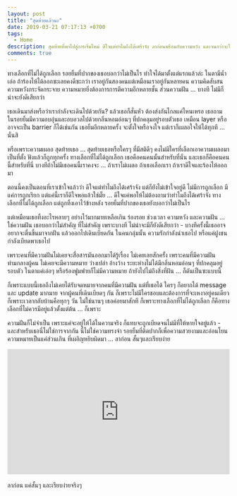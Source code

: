 ```yaml
---
layout: post
title: "สุดท้ายแล้วนะ"
date: 2019-03-21 07:17:13 +0700
tags:
  - Home
description: สุดท้ายที่พาไปสู่การเริ่มใหม่ ดีใจแต่ทำไมถึงได้เศร้าจัง ลาก่อนพร้อมกับความหวัง และจนกว่าจะได้พบกันใหม่ที่ไม่มีจริง
comments: true
---
```

ทางเลือกที่ไม่ได้ถูกเลือก รอยยิ้มที่ปากของเธอบอกว่าไม่เป็นไร ทำใจได้มาตั้งแต่แรกแล้วล่ะ ในตามีน้ำเอ่อ ถ้าร้องไห้ได้ออกซะเลยคงดีซะกว่า เราอยู่กันสองคนแต่เหมือนเราอยู่กันหลายคน ความคิดสับสน ความหวังกระจัดกระจาย ความหมายยิ่งต้องการการตีความอีกหลายชั้น ส่วนความฝัน ... บางที ไม่มีก็น่าจะยังดีเสียกว่า

เธอเดินมาส่งหรือว่าเรากำลังจะเดินไปด้วยกัน? แล้วเธอก็สั่นหัว ต้องส่งกันไกลแค่ไหนเหรอ เธอถาม ในรอยยิ้มมีความอบอุ่นและอบอวลไปด้วยกลิ่นหอมอ่อนๆ ที่ปกคลุมอยู่รอบตัวเธอ เหมือน layer หรืออาจจะเป็น barrier ก็ได้เช่นกัน เธอยิ้มอีกหลายครั้ง จะตั้งใจหรือจงใจ แต่เราก็เผลอใจให้ได้ทุกที ... นั่นสิ

หรือเพราะความเผลอ สุดท้ายเธอ ... สุดท้ายเธอหรือใครๆ ที่มีสติดีๆ คงไม่มีใครที่เลือกเอาความเผลอมาเป็นที่ตั้ง ฟังแล้วก็ถูกทุกครั้ง ทางเลือกที่ไม่ได้ถูกเลือก เธอคือคนคนนั้นสำหรับที่นั่น และเธอก็คือคนคนนี้สำหรับที่นี่ บางทีถ้าไม่มีเธอคนนี้เราคงจะ ... ถ้าเราไม่เผลอ ถ้าเธอเลือกเรา ถ้าเราดีใจและร้องไห้ออกมา

ตอนนี้คงเป็นตอนที่เราเข้าใจแล้วว่า ดีใจแต่ทำไมถึงได้เศร้าจัง แต่ก็ยังไม่เข้าใจอยู่ดี ไม่มีการถูกเลือก มีแค่การถูกเรียก แต่แค่นี้เราก็ดีใจพอแล้วใช่มั๊ย ... ดีใจแค่พอให้ไม่ต้องถามว่าทำไมถึงได้เศร้าจัง ทางเลือกที่ไม่ได้ถูกเลือก แต่ถูกทิ้งเอาไว้ข้างหลัง รอยยิ้มที่ปากของเธอยังบอกว่าไม่เป็นไร

แต่เหมือนเธอทิ้งอะไรหลายๆ อย่างไว้มากมายเหลือเกิน ร่องรอย ช่วงเวลา ความหวัง และความฝัน ... ใช่ความฝัน เธอบอกว่าไม่สำคัญ ที่ไม่สำคัญ เพราะบางที ไม่น่าจะมีก็ยังดีเสียกว่า - บางทีครั้งนี้เธออาจอยากจะตื่นขึ้นมาจากฝัน แล้วออกไปเดินเบียดกัน ในคนกลุ่มนั้น ความรักกำลังนำเธอไป หรือแค่ฝูงชนกำลังเบียดพาเธอไป

เพราะคนที่มีความฝันไม่เคยจะสื่อสารมันออกมาได้รู้เรื่อง ไม่เคยเลยสักครั้ง เพราะคนที่มีความฝันท่ามกลางผู้คน ไม่เคยจะมีความหมาย ว่างเปล่า อ้างว้าง ระยะห่างไม่ได้มีกลิ่นหอมอ่อนๆ ที่ปกคลุมอยู่รอบตัว ในตาแค่เอ่อๆ หรือร้องฟูมฟายก็ไม่มีความหมาย ถ้ายังไปไม่ถึงสิ่งที่ฝัน ... ก็ดันเป็นซะแบบนี้

ก็เพราะแบบนี้เธอถึงไม่เคยได้รับจดหมายจากคนที่มีความฝัน แต่ที่เธอได้ ใครๆ ก็อยากได้ message และ update มากมาย จากผู้คนที่เดินเบียดๆ กัน ก็เพราะไม่มีใครชอบและต้องการที่จะเหงาอยู่คนเดียว ก็เพราะเวลากลับบ้านคือทุกๆ วัน ไม่ใช่นานๆ เธอค่อยมาสักที ก็เพราะทางเลือกที่ไม่ได้ถูกเลือก ก็คือทางเลือกที่ไม่ควรมีอยู่แล้วตั้งแต่ต้น ... ก็เพราะ

ความฝันก็ไม่จำเป็น เพราะแค่จะอยู่ให้ได้ในความจริง ก็แทบจะถูกเบียดจนไม่มีที่ให้หายใจอยู่แล้ว - และสำหรับเธอนี่ไม่ใช่การจากกัน นี่ไม่ใช่ความทรงจำ รอยยิ้มที่ติดปากก็เพื่อความสวยงามและอ่อนโยน ความหมายเป็นแค่ส่วนเกิน ที่เผอิญหยิบผิดมา ... ลาก่อน สั้นๆและเรียบง่าย

<div style="position:relative;width:100%;height:0;padding-bottom:56.25%;">
<iframe style="width:100%;height:100%;position:absolute;top:0;left:0;" src="https://www.youtube.com/embed/19UjyhKY7eA" frameborder="0" allow="autoplay; encrypted-media" allowfullscreen>
</iframe>
</div>
<br />
ลาก่อน  <i class="fa fa-heart" style="color:#C38FD6"></i> แค่สั้นๆ และเรียบง่ายจริงๆ
